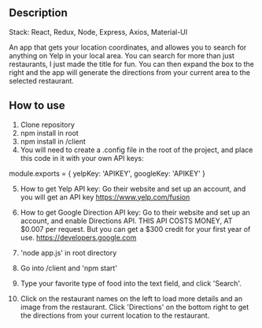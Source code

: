 ## Description

Stack: React, Redux, Node, Express, Axios, Material-UI

An app that gets your location coordinates, and allowes you to search for anything on Yelp in your local area. You can search for more than just restaurants, I just made the title for fun. You can then expand the box to the right and the app will generate the directions from your current area to the selected restaurant.

## How to use

1. Clone repository
2. npm install in root
3. npm install in /client
4. You will need to create a .config file in the root of the project, and place this code in it with your own API keys:

module.exports = {
    yelpKey: 'APIKEY',
    googleKey: 'APIKEY'
}

5. How to get Yelp API key: Go their website and set up an account, and you will get an API key https://www.yelp.com/fusion

6. How to get Google Direction API key: Go to their website and set up an account, and enable Directions API. THIS API COSTS MONEY, AT $0.007 per request. But you can get a $300 credit for your first year of use.
https://developers.google.com

7. 'node app.js' in root directory

8. Go into /client and 'npm start'

9. Type your favorite type of food into the text field, and click 'Search'.

10. Click on the restaurant names on the left to load more details and an image from the restaurant. Click 'Directions' on the bottom right to get the directions from your current location to the restaurant.
